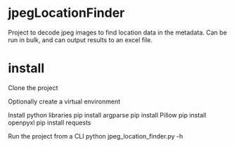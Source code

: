 # jpegLocationFinder
Project to decode jpeg images to find location data in the metadata. Can be run in bulk, and can output results to an excel file.

# install
Clone the project

Optionally create a virtual environment

Install python libraries
pip install argparse
pip install Pillow
pip install openpyxl
pip install requests

Run the project from a CLI
python jpeg_location_finder.py -h


